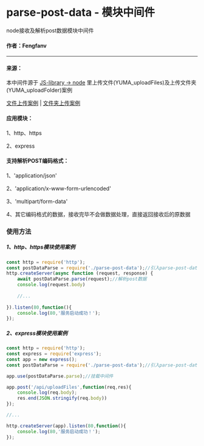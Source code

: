 # parse-post-data - 模块中间件

node接收及解析post数据模块中间件

#### 作者：Fengfanv

------

#### 来源：

本中间件源于 [JS-library -> node](https://github.com/fengfanv/JS-library/tree/master/node/YUMA_uploadFiles) 里上传文件(YUMA_uploadFiles)及上传文件夹(YUMA_uploadFolder)案例

[文件上传案例](https://github.com/fengfanv/JS-library/tree/master/node/YUMA_uploadFiles) | [文件夹上传案例](https://github.com/fengfanv/JS-library/tree/master/node/YUMA_uploadFolder)

#### 应用模块：

1、http、https

2、express

#### 支持解析POST编码格式：

1、'application/json'

2、'application/x-www-form-urlencoded'

3、'multipart/form-data'

4、其它编码格式的数据，接收完毕不会做数据处理，直接返回接收后的原数据

### 使用方法

##### 1、http、https模块使用案例
```javascript
const http = require('http');
const postDataParse = require('./parse-post-data');//引入parse-post-data.js
http.createServer(async function (request, response) {
	await postDataParse.parse(request);//解析post数据
	console.log(request.body)
	
	//...
	
}).listen(80,function(){
	console.log(80,'服务启动成功！');
});
```
##### 2、express模块使用案例
```javascript
const http = require('http');
const express = require('express');
const app = new express();
const postDataParse = require('./parse-post-data');//引入parse-post-data.js

app.use(postDataParse.parse);//挂载中间件

app.post('/api/uploadFiles',function(req,res){
	console.log(req.body);
	res.end(JSON.stringify(req.body))
});

//...

http.createServer(app).listen(80,function(){
	console.log(80,'服务启动成功！');
});
```

